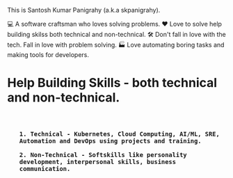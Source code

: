 This is Santosh Kumar Panigrahy (a.k.a skpanigrahy).

💻 A software craftsman who loves solving problems.
❤️ Love to solve help building skilss both technical and non-technical.
🛠️ Don't fall in love with the tech. Fall in love with problem solving.
🏭 Love automating boring tasks and making tools for developers.

<H1>Help Building Skills - both technical and non-technical. </H1><br>
  <h3><ul>
    
    1. Technical - Kubernetes, Cloud Computing, AI/ML, SRE, Automation and DevOps using projects and training.
    
    2. Non-Technical - Softskills like personality development, interpersonal skills, business communication.
  </ul></h3>

